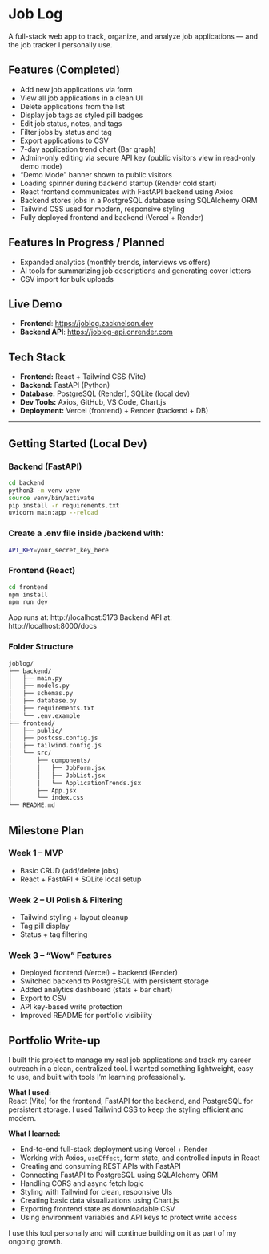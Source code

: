 # Job Log

A full-stack web app to track, organize, and analyze job applications — and the job tracker I personally use.

## Features (Completed)
- Add new job applications via form  
- View all job applications in a clean UI  
- Delete applications from the list  
- Display job tags as styled pill badges  
- Edit job status, notes, and tags  
- Filter jobs by status and tag  
- Export applications to CSV  
- 7-day application trend chart (Bar graph)  
- Admin-only editing via secure API key (public visitors view in read-only demo mode)  
- “Demo Mode” banner shown to public visitors  
- Loading spinner during backend startup (Render cold start)  
- React frontend communicates with FastAPI backend using Axios  
- Backend stores jobs in a PostgreSQL database using SQLAlchemy ORM  
- Tailwind CSS used for modern, responsive styling  
- Fully deployed frontend and backend (Vercel + Render)  

## Features In Progress / Planned
- Expanded analytics (monthly trends, interviews vs offers)
- AI tools for summarizing job descriptions and generating cover letters
- CSV import for bulk uploads

## Live Demo

- **Frontend**: https://joblog.zacknelson.dev  
- **Backend API**: https://joblog-api.onrender.com

## Tech Stack
- **Frontend:** React + Tailwind CSS (Vite)
- **Backend:** FastAPI (Python)
- **Database:** PostgreSQL (Render), SQLite (local dev)
- **Dev Tools:** Axios, GitHub, VS Code, Chart.js
- **Deployment:** Vercel (frontend) + Render (backend + DB)

---

## Getting Started (Local Dev)

### Backend (FastAPI)

```bash
cd backend
python3 -m venv venv
source venv/bin/activate
pip install -r requirements.txt
uvicorn main:app --reload
```

### Create a .env file inside /backend with:
```bash
API_KEY=your_secret_key_here
```

### Frontend (React)
```bash
cd frontend
npm install
npm run dev
```
App runs at: http://localhost:5173
Backend API at: http://localhost:8000/docs

### Folder Structure
```bash
joblog/
├── backend/
│   ├── main.py
│   ├── models.py
│   ├── schemas.py
│   ├── database.py
│   ├── requirements.txt
│   └── .env.example
├── frontend/
│   ├── public/
│   ├── postcss.config.js
│   ├── tailwind.config.js
│   └── src/
│       ├── components/
│       │   ├── JobForm.jsx
│       │   ├── JobList.jsx
│       │   └── ApplicationTrends.jsx
│       ├── App.jsx
│       └── index.css
└── README.md
```

## Milestone Plan

### Week 1 – MVP
- Basic CRUD (add/delete jobs)
- React + FastAPI + SQLite local setup

### Week 2 – UI Polish & Filtering
- Tailwind styling + layout cleanup
- Tag pill display
- Status + tag filtering

### Week 3 – “Wow” Features
- Deployed frontend (Vercel) + backend (Render)
- Switched backend to PostgreSQL with persistent storage
- Added analytics dashboard (stats + bar chart)
- Export to CSV
- API key-based write protection
- Improved README for portfolio visibility

## Portfolio Write-up

I built this project to manage my real job applications and track my career outreach in a clean, centralized tool. I wanted something lightweight, easy to use, and built with tools I’m learning professionally.

**What I used:**  
React (Vite) for the frontend, FastAPI for the backend, and PostgreSQL for persistent storage. I used Tailwind CSS to keep the styling efficient and modern.

**What I learned:**
- End-to-end full-stack deployment using Vercel + Render  
- Working with Axios, `useEffect`, form state, and controlled inputs in React  
- Creating and consuming REST APIs with FastAPI  
- Connecting FastAPI to PostgreSQL using SQLAlchemy ORM  
- Handling CORS and async fetch logic  
- Styling with Tailwind for clean, responsive UIs
- Creating basic data visualizations using Chart.js
- Exporting frontend state as downloadable CSV
- Using environment variables and API keys to protect write access

I use this tool personally and will continue building on it as part of my ongoing growth.